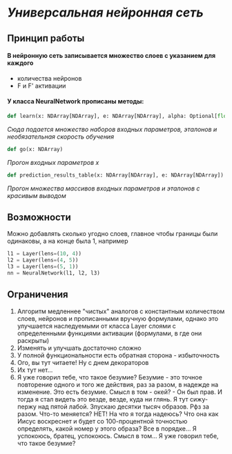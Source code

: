 # _Универсальная нейронная сеть_

## Принцип работы

#### В нейронную сеть записывается множество слоев с указанием для каждого

+ количества нейронов
+ F и F' активации

#### У класса NeuralNetwork прописаны методы:

```python
def learn(x: NDArray[NDArray], e: NDArray[NDArray], alpha: Optional[float])
```

_Сюда подается множество наборов входных параметров, эталонов и необязательная скорость обучения_

```python
def go(x: NDArray)
```

_Прогон входных параметров x_

```python
def prediction_results_table(x: NDArray[NDArray], e: NDArray[NDArray])
```

_Прогон множества массивов входных параметров и эталонов с красивым выводом_

## Возможности

Можно добавлять сколько угодно слоев, главное чтобы границы были одинаковы, а на конце была 1, например

```python
l1 = Layer(lens=(10, 4))
l2 = Layer(lens=(4, 5))
l3 = Layer(lens=(5, 1))
nn = NeuralNetwork(l1, l2, l3)
```

## Ограничения

1. Алгоритм медленнее "чистых" аналогов с константным количеством слоев, нейронов и прописанными вручную формулами, однако это улучшается наследуемыми от класса Layer слоями с определенными функциями активации (формулами, в где они раскрыты)
2. Изменять и улучшать достаточно сложно
3. У полной функциональности есть обратная сторона - избыточность
4. Ого, вы тут читаете! Ну с днем декораторов
5. Их тут нет...
6. Я уже говорил тебе, что такое безумие? Безумие - это точное повторение одного и того же действия, раз за разом, в надежде на изменение. Это   есть   безумие. Смысл в том - окей? - Он был прав. И тогда я стал видеть это везде, везде, куда ни глянь. Я тут сижу-пержу над пятой лабой. Зпускаю десятки тысяч образов. Рфз за разом. Что-то меняется? НЕТ! На что я тогда надеюсь? Что она как Иисус воскреснет и будет со 100-процентной точностью определять, какой номер у этого образа? Все в порядке... Я успокоюсь, братец, успокоюсь. Смысл в том... Я уже говорил тебе, что такое безумие?
